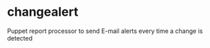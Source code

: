changealert
===========

Puppet report processor to send E-mail alerts every time a change is detected
